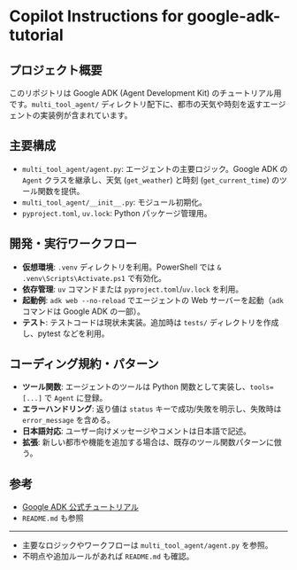 # Copilot Instructions for google-adk-tutorial

## プロジェクト概要

このリポジトリは Google ADK (Agent Development Kit) のチュートリアル用です。`multi_tool_agent/` ディレクトリ配下に、都市の天気や時刻を返すエージェントの実装例が含まれています。

## 主要構成

- `multi_tool_agent/agent.py`: エージェントの主要ロジック。Google ADK の `Agent` クラスを継承し、天気 (`get_weather`) と時刻 (`get_current_time`) のツール関数を提供。
- `multi_tool_agent/__init__.py`: モジュール初期化。
- `pyproject.toml`, `uv.lock`: Python パッケージ管理用。

## 開発・実行ワークフロー

- **仮想環境**: `.venv` ディレクトリを利用。PowerShell では `& .venv\Scripts\Activate.ps1` で有効化。
- **依存管理**: `uv` コマンドまたは `pyproject.toml`/`uv.lock` を利用。
- **起動例**: `adk web --no-reload` でエージェントの Web サーバーを起動（`adk` コマンドは Google ADK の一部）。
- **テスト**: テストコードは現状未実装。追加時は `tests/` ディレクトリを作成し、pytest などを利用。

## コーディング規約・パターン

- **ツール関数**: エージェントのツールは Python 関数として実装し、`tools=[...]` で `Agent` に登録。
- **エラーハンドリング**: 返り値は `status` キーで成功/失敗を明示し、失敗時は `error_message` を含める。
- **日本語対応**: ユーザー向けメッセージやコメントは日本語で記述。
- **拡張**: 新しい都市や機能を追加する場合は、既存のツール関数パターンに倣う。

## 参考

- [Google ADK 公式チュートリアル](https://google.github.io/adk-docs/tutorials/agent-team/)
- `README.md` も参照

---

- 主要なロジックやワークフローは `multi_tool_agent/agent.py` を参照。
- 不明点や追加ルールがあれば `README.md` も確認。
